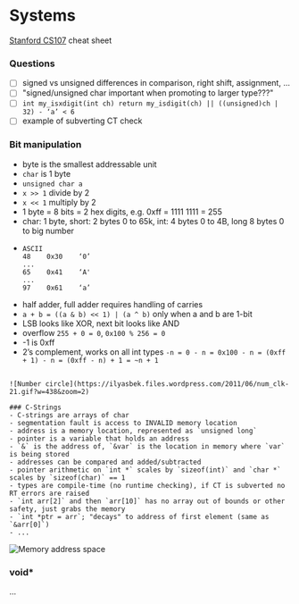 # Systems
[Stanford CS107](http://cs107.stanford.edu/) cheat sheet

### Questions
- [ ] signed vs unsigned differences in comparison, right shift, assignment, ...
- [ ] "signed/unsigned char important when promoting to larger type???"
- [ ] `int my_isxdigit(int ch) return my_isdigit(ch) || ((unsigned)ch | 32) - ‘a’ < 6`
- [ ] example of subverting CT check

### Bit manipulation
- byte is the smallest addressable unit
- `char` is 1 byte
- `unsigned char a`
- `x >> 1` divide by 2
- `x << 1` multiply by 2
- 1 byte = 8 bits = 2 hex digits, e.g. 0xff = 1111 1111 = 255
- char: 1 byte, short: 2 bytes 0 to 65k, int: 4 bytes 0 to 4B, long 8 bytes 0 to big number
-
	```
	ASCII
	48    0x30    ‘0’
	...
	65    0x41    ‘A'
	...
	97    0x61    ‘a’
	```
- half adder, full adder requires handling of carries
- `a + b = ((a & b) << 1) | (a ^ b)` only when a and b are 1-bit
- LSB looks like XOR, next bit looks like AND
- overflow `255 + 0 = 0`, `0x100 % 256 = 0`
- -1 is 0xff
- 2’s complement, works on all int types  `-n = 0 - n = 0x100 - n = (0xff + 1) - n = (0xff - n) + 1 = ~n + 1`
```

![Number circle](https://ilyasbek.files.wordpress.com/2011/06/num_clk-21.gif?w=438&zoom=2)

### C-Strings
- C-strings are arrays of char
- segmentation fault is access to INVALID memory location
- address is a memory location, represented as `unsigned long`
- pointer is a variable that holds an address
- `&` is the address of, `&var` is the location in memory where `var` is being stored
- addresses can be compared and added/subtracted
- pointer arithmetic on `int *` scales by `sizeof(int)` and `char *` scales by `sizeof(char)` == 1
- types are compile-time (no runtime checking), if CT is subverted no RT errors are raised
- `int arr[2]` and then `arr[10]` has no array out of bounds or other safety, just grabs the memory
- `int *ptr = arr`; "decays" to address of first element (same as `&arr[0]`)
- ...

```
![Memory address space](https://i.stack.imgur.com/CvITh.png)

### void*
...
